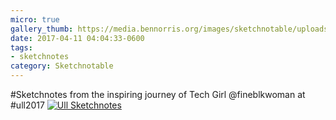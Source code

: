 ```yaml
---
micro: true
gallery_thumb: https://media.bennorris.org/images/sketchnotable/uploads/2018/632483441d.jpg
date: 2017-04-11 04:04:33-0600
tags:
- sketchnotes
category: Sketchnotable
---
```


#Sketchnotes from the inspiring journey of Tech Girl @fineblkwoman at #ull2017 [![Ull Sketchnotes](https://media.bennorris.org/images/sketchnotable/uploads/2018/632483441d.jpg)](https://media.bennorris.org/images/sketchnotable/uploads/2018/632483441d.jpg)